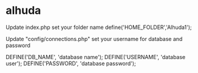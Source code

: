 # alhuda

Update index.php
set your folder name 
define('HOME_FOLDER','Alhuda1');

Update "config/connections.php"
set your username for database and password

DEFINE('DB_NAME', 'database name');
DEFINE('USERNAME', 'database user');
DEFINE('PASSWORD', 'database password');
